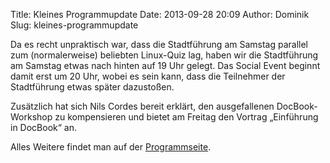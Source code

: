 Title: Kleines Programmupdate
Date: 2013-09-28 20:09
Author: Dominik
Slug: kleines-programmupdate

Da es recht unpraktisch war, dass die Stadtführung am Samstag parallel
zum (normalerweise) beliebten Linux-Quiz lag, haben wir die Stadtführung
am Samstag etwas nach hinten auf 19 Uhr gelegt. Das Social Event beginnt
damit erst um 20 Uhr, wobei es sein kann, dass die Teilnehmer der
Stadtführung etwas später dazustoßen.


Zusätzlich hat sich Nils Cordes bereit erklärt, den ausgefallenen
DocBook-Workshop zu kompensieren und bietet am Freitag den Vortrag
„Einführung in DocBook“ an.


Alles Weitere findet man auf der [Programmseite](/2013/programm).



